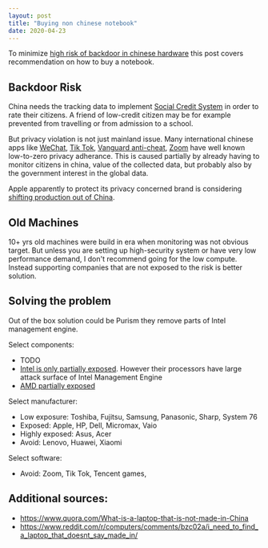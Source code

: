 ```yaml
---
layout: post
title: "Buying non chinese notebook"
date: 2020-04-23
---
```


To minimize [high risk of backdoor in chinese hardware](#backdoor-risk) this post covers recommendation on how to buy a notebook.
 
 
## Backdoor Risk
China needs the tracking data to implement [Social Credit System](https://en.wikipedia.org/wiki/Social_Credit_System) in order to rate their citizens.
A friend of low-credit citizen may be for example prevented from travelling or from admission to a school.

But privacy violation is not just mainland issue.
Many international chinese apps like [WeChat](https://en.wikipedia.org/wiki/WeChat#Privacy_issues), [Tik Tok](https://rufposten.de/blog/2019/12/05/privacy-analysis-of-tiktoks-app-and-website/), [Vanguard anti-cheat](https://www.reddit.com/r/VALORANT/comments/g35w87/an_individuals_take_on_the_whole_vanguard/), [Zoom](https://www.bloomberg.com/news/articles/2020-04-23/zoom-backlash-widens-with-daimler-ericsson-and-bofa-curbs?srnd=premium-europe) have well known low-to-zero privacy adherance. 
This is caused partially by already having to monitor citizens in china, value of the collected data, but probably also by the government interest in the global data.

Apple apparently to protect its privacy concerned brand is considering [shifting production out of China](https://www.wsj.com/articles/apple-examines-feasibility-of-shifting-some-production-out-of-china-11561030751).


## Old Machines
10+ yrs old machines were build in era when monitoring was not obvious target.
But unless you are setting up high-security system or have very low performance demand, I don't recommend going for the low compute.
Instead supporting companies that are not exposed to the risk is better solution.


## Solving the problem
Out of the box solution could be Purism they remove parts of Intel management engine.

Select components:
- TODO
- [Intel is only partially exposed](https://www.reuters.com/article/intel-trade/intel-has-paths-around-trumps-china-tariffs-analysts-say-idUSL1N1TL02B). However their processors have large attack surface of Intel Management Engine
- [AMD partially exposed](https://www.reddit.com/r/Amd/comments/buj1wp/amd_zen2_manufacturing_locations/)

Select manufacturer:
- Low exposure: Toshiba, Fujitsu, Samsung, Panasonic, Sharp, System 76
- Exposed: Apple, HP, Dell, Micromax, Vaio
- Highly exposed: Asus, Acer 
- Avoid: Lenovo, Huawei, Xiaomi

Select software:
- Avoid: Zoom, Tik Tok, Tencent games, 
 
## Additional sources:
- https://www.quora.com/What-is-a-laptop-that-is-not-made-in-China
- https://www.reddit.com/r/computers/comments/bzc02a/i_need_to_find_a_laptop_that_doesnt_say_made_in/